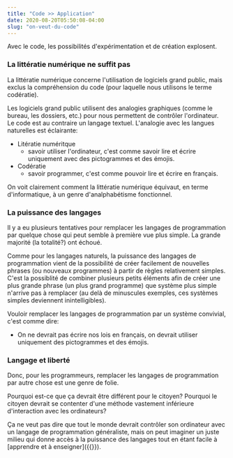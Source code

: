 ```yaml
---
title: "Code >> Application"
date: 2020-08-20T05:50:08-04:00
slug: "on-veut-du-code"
---
```


Avec le code, les possibilités d'expérimentation et de création explosent.

<!--more-->

### La littératie numérique ne suffit pas

La littératie numérique concerne l'utilisation de logiciels grand public, 
mais exclus la compréhension du code (pour laquelle nous utilisons le terme codératie).

Les logiciels grand public utilisent des analogies graphiques (comme le bureau, les dossiers, etc.) pour nous permettent
de contrôler l'ordinateur.
Le code est au contraire un langage textuel.
L'analogie avec les langues naturelles est éclairante:

* Litératie numéritque
    * savoir utiliser l'ordinateur, c'est comme savoir lire et écrire uniquement avec des pictogrammes et des émojis.
* Codératie
    * savoir programmer, c'est comme pouvoir lire et écrire en français.

On voit clairement comment la littératie numérique équivaut, en terme d'informatique, à un genre d'analphabétisme fonctionnel.


### La puissance des langages

Il y a eu plusieurs tentatives pour remplacer les langages de programmation par quelque chose qui peut semble à première vue plus simple.
La grande majorité (la totalité?) ont échoué.

Comme pour les langages naturels, la puissance des langages de programmation vient de la possibilité 
de créer facilement de nouvelles phrases (ou nouveaux programmes) à partir de règles relativement simples.
C'est la possiblité de combiner plusieurs petits éléments afin de créer une plus grande phrase (un plus grand programme) 
que système plus simple n'arrive pas à remplacer (au delà de minuscules exemples, ces systèmes simples deviennent inintelligibles).

Vouloir remplacer les langages de programmation par un système convivial, c'est comme dire:

* On ne devrait pas écrire nos lois en français, on devrait utiliser uniquement des pictogrammes et des émojis.

### Langage et liberté

Donc, pour les programmeurs, remplacer les langages de programmation par autre chose est une genre de folie.

Pourquoi est-ce que ça devrait être différent pour le citoyen? Pourquoi le citoyen devrait se contenter d'une méthode vastement inférieure d'interaction avec les ordinateurs?

Ça ne veut pas dire que tout le monde devrait contrôler son ordinateur avec un langage de programmation généraliste, mais on peut imaginer un juste milieu
qui donne accès à la puissance des langages tout en étant facile à [apprendre et à enseigner]({{<ref code-for-everyone.md>}}).


<!--

## Je contrôle mon ordinateur avec un LANGAGE

## Le défi de l'ergonomie existe toujours avec un LANGAGE, mais c'est beaucoup moins un défi

Ce qui veut dire:

1. Systèmes beaucoup plus simples et plus sécuritaires
1. Coût de développement moindre
1. Collaboration beaucoup plus facile (parce qu'on le fait directement dans le langage)


## Software usability

(ISO standard)

* Learnability
* Efficiency
* Memorability
* Errors
* Satisfaction


À noter que Bash est supérieur à n'importe quel gestionnaire de fichier graphique. Et ce même si Bash est super vieux et qu'on peut facilement imaginer un meilleur Bash avec une inferface graphique à la IDE.

Avec un interface graphique, l'ergonomie est difficile. Avec un langage, c'est excellent par défaut (et évidemment pourrait être encore mieux, mais ce n'est jamais terrible si le langage est bon).


## Norman's principles

1. Affordance
1. Visibility
1. Feedback
1. Constraints
1. Mapping
1. Consistency

-->
